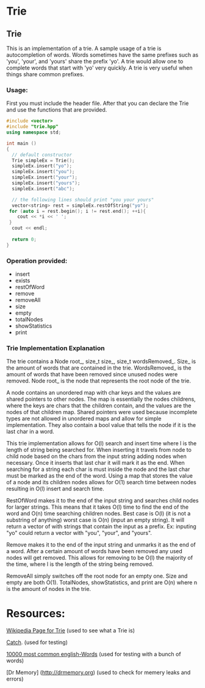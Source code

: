# Trie

## Trie
This is an implementation of a trie. A sample usage of a trie is autocompletion of words. Words sometimes have the same prefixes such as 'you', 'your', and 'yours' share the prefix 'yo'. A trie would allow one to complete words that start with 'yo' very quickly. A trie is very useful when things share common prefixes.

### Usage:

First you must include the header file. After that you can declare the Trie and use the functions that are provided.

```c++
#include <vector>
#include "trie.hpp"
using namespace std;

int main ()
{
  // default constructor
  Trie simpleEx = Trie();
  simpleEx.insert("yo");
  simpleEx.insert("you");
  simpleEx.insert("your");
  simpleEx.insert("yours");
  simpleEx.insert("abc");

  // the following lines should print "you your yours"
  vector<string> rest = simpleEx.restOfString("yo");
 for (auto i = rest.begin(); i != rest.end(); ++i){
	cout << *i << ' ';
 }
  cout << endl;
  
  return 0;
}
```

### Operation provided:

 * insert 
 * exists
 * restOfWord
 * remove
 * removeAll 
 * size 
 * empty
 * totalNodes 
 * showStatistics
 * print

### Trie Implementation Explanation
The trie contains a Node root_, size_t size_, size_t wordsRemoved_. Size_ is the amount of words that are contained in the trie. WordsRemoved_ is the amount of words that have been removed since unused nodes were removed. Node root_ is the node that represents the root node of the trie. 

A node contains an unordered map with char keys and the values are shared pointers to other nodes. The map is essentially the nodes childrens, where the keys are chars that the children contain, and the values are the nodes of that children map. Shared pointers were used because incomplete types are not allowed in unordered maps and allow for simple implementation. They also contain a bool value that tells the node if it is the last char in a word. 

This trie implementation allows for O(l) search and insert time where l is the length of string being searched for. When inserting it travels from node to child node based on the chars from the input string adding nodes when necessary. Once it inserts that last char it will mark it as the end. When searching for a string each char is must inside the node and the last char must be marked as the end of the word. Using a map that stores the value of a node and its children nodes allows for O(1) search time between nodes resulting in O(l) insert and search time.

RestOfWord makes it to the end of the input string and searches child nodes for larger strings. This means that it takes O(l) time to find the end of the word and O(n) time searching children nodes. Best case is O(l) (it is not a substring of anything) worst case is O(n) (input an empty string). It will return a vector of with strings that contain the input as a prefix. Ex: inputing "yo" could return a vector with "you", "your", and "yours".

Remove makes it to the end of the input string and unmarks it as the end of a word. After a certain amount of words have been removed any used nodes will get removed. This allows for removing to be O(l) the majority of the time, where l is the length of the string being removed. 

RemoveAll simply switches off the root node for an empty one. Size and empty are both O(1). TotalNodes, showStatistics, and print are O(n) where n is the amount of nodes in the trie.

# Resources:

[Wikipedia Page for Trie](https://en.wikipedia.org/wiki/Trie) (used to see what a Trie is)

[Catch](https://github.com/philsquared/Catch). (used for testing)

[10000 most common english-Words](https://github.com/first20hours/google-10000-english) (used for testing with a bunch of words)

[Dr Memory] (http://drmemory.org) (used to check for memery leaks and errors)
